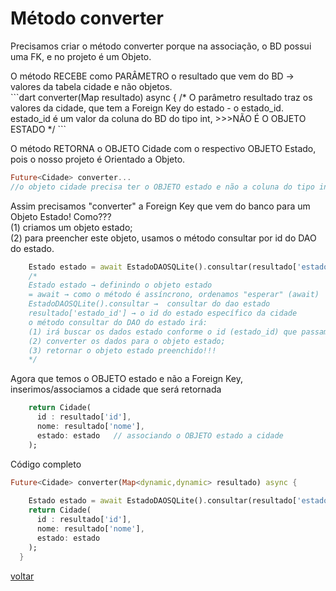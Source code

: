 # Método converter
<p>Precisamos criar o método converter porque na associação, o BD possui uma FK, e no projeto é um Objeto.</p>
O método RECEBE como PARÂMETRO o resultado que vem do BD → valores da tabela cidade e não objetos.<br>
```dart
 converter(Map<dynamic,dynamic> resultado) async {
/*
O parâmetro resultado traz os valores da cidade, que tem a Foreign Key do estado - o estado_id. 
estado_id é um valor da coluna do BD do tipo int, >>>NÃO É O OBJETO ESTADO
*/
```

O método RETORNA o OBJETO Cidade com o respectivo OBJETO Estado, pois o nosso projeto é Orientado a Objeto.<br>
```dart
Future<Cidade> converter...
//o objeto cidade precisa ter o OBJETO estado e não a coluna do tipo int.
```
Assim precisamos "converter" a Foreign Key que vem do banco para um Objeto Estado! Como???<br>
(1) criamos um objeto estado;<br>
(2) para preencher este objeto, usamos o método consultar por id do DAO do estado.<br>
```dart
    Estado estado = await EstadoDAOSQLite().consultar(resultado['estado_id']);
    /*
    Estado estado → definindo o objeto estado
    = await → como o método é assíncrono, ordenamos "esperar" (await)
    EstadoDAOSQLite().consultar →  consultar do dao estado
    resultado['estado_id'] → o id do estado específico da cidade
    o método consultar do DAO do estado irá:
    (1) irá buscar os dados estado conforme o id (estado_id) que passamos;
    (2) converter os dados para o objeto estado;
    (3) retornar o objeto estado preenchido!!!
    */
```
Agora que temos o OBJETO estado e não a Foreign Key, inserimos/associamos a cidade que será retornada
```dart
    return Cidade(
      id : resultado['id'],
      nome: resultado['nome'],
      estado: estado   // associando o OBJETO estado a cidade
    );
```
Código completo
```dart
Future<Cidade> converter(Map<dynamic,dynamic> resultado) async {
    
    Estado estado = await EstadoDAOSQLite().consultar(resultado['estado_id']);
    return Cidade(
      id : resultado['id'],
      nome: resultado['nome'],
      estado: estado
    );
  }
```
[voltar](https://github.com/heliokamakawa/-engenharia-de-software-2023-DDM/tree/main/2%C2%BA%20trimestre/05%20aula/projeto/final/lib/database/sqlite/dao)
